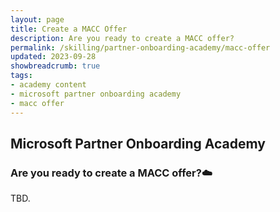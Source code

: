 ```yaml
---
layout: page
title: Create a MACC Offer
description: Are you ready to create a MACC offer?
permalink: /skilling/partner-onboarding-academy/macc-offer
updated: 2023-09-28
showbreadcrumb: true
tags: 
- academy content
- microsoft partner onboarding academy
- macc offer
---
```


## Microsoft Partner Onboarding Academy

### Are you ready to create a MACC offer?☁️
TBD.